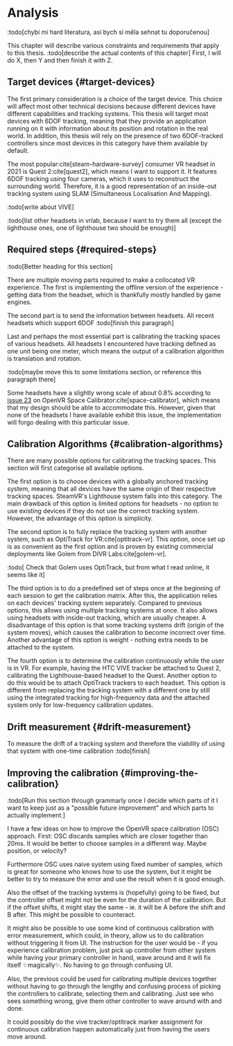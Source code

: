 # Analysis

:todo[chybí mi hard literatura, asi bych si měla sehnat tu doporučenou]

This chapter will describe various constraints and requirements that apply to this thesis. :todo[describe the actual contents of this chapter] First, I will do X, then Y and then finish it with Z.

## Target devices {#target-devices}

The first primary consideration is a choice of the target device. This choice will affect most other technical decisions because different devices have different capabilities and tracking systems. This thesis will target most devices with 6DOF tracking, meaning that they provide an application running on it with information about its position and rotation in the real world. In addition, this thesis will rely on the presence of two 6DOF-tracked controllers since most devices in this category have them available by default.

The most popular:cite[steam-hardware-survey] consumer VR headset in 2021 is Quest 2:cite[quest2], which means I want to support it. It features 6DOF tracking using four cameras, which it uses to reconstruct the surrounding world. Therefore, it is a good representation of an inside-out tracking system using SLAM (Simultaneous Localisation And Mapping).

:todo[write about VIVE]

:todo[list other headsets in vrlab, because I want to try them all (except the lighthouse ones, one of lighthouse two should be enough)]

## Required steps {#required-steps}

:todo[Better heading for this section]

There are multiple moving parts required to make a collocated VR experience. The first is implementing the offline version of the experience - getting data from the headset, which is thankfully mostly handled by game engines.

The second part is to send the information between headsets. All recent headsets which support 6DOF :todo[finish this paragraph]

Last and perhaps the most essential part is calibrating the tracking spaces of various headsets. All headsets I encountered have tracking defined as one unit being one meter, which means the output of a calibration algorithm is translation and rotation.

:todo[maybe move this to some limitations section, or reference this paragraph there]

Some headsets have a slightly wrong scale of about 0.8% according to [issue 23][1] on OpenVR Space Calibrator:cite[space-calibrator], which means that my design should be able to accommodate this. However, given that none of the headsets I have available exhibit this issue, the implementation will forgo dealing with this particular issue.

[1]: https://github.com/pushrax/openvr-spacecalibrator/issues/23

## Calibration Algorithms {#calibration-algorithms}

There are many possible options for calibrating the tracking spaces. This section will first categorise all available options.

The first option is to choose devices with a globally anchored tracking system, meaning that all devices have the same origin of their respective tracking spaces. SteamVR's Lighthouse system falls into this category. The main drawback of this option is limited options for headsets - no option to use existing devices if they do not use the correct tracking system. However, the advantage of this option is simplicity.

The second option is to fully replace the tracking system with another system, such as OptiTrack for VR:cite[optitrack-vr]. This option, once set up is as convenient as the first option and is proven by existing commercial deployments like Golem from DIVR Labs:cite[golem-vr].

:todo[ Check that Golem uses OptiTrack, but from what I read online, it seems like it]

The third option is to do a predefined set of steps once at the beginning of each session to get the calibration matrix. After this, the application relies on each devices' tracking system separately. Compared to previous options, this allows using multiple tracking systems at once. It also allows using headsets with inside-out tracking, which are usually cheaper. A disadvantage of this option is that some tracking systems drift (origin of the system moves), which causes the calibration to become incorrect over time. Another advantage of this option is weight - nothing extra needs to be attached to the system.

The fourth option is to determine the calibration continuously while the user is in VR. For example, having the HTC VIVE tracker be attached to Quest 2, calibrating the Lighthouse-based headset to the Quest. Another option to do this would be to attach OptiTrack trackers to each headset. This option is different from replacing the tracking system with a different one by still using the integrated tracking for high-frequency data and the attached system only for low-frequency calibration updates.

## Drift measurement {#drift-measurement}

To measure the drift of a tracking system and therefore the viability of using that system with one-time calibration :todo[finish]

## Improving the calibration {#improving-the-calibration}

:todo[Run this section through grammarly once I decide which parts of it I want to keep just as a "possible future improvement" and which parts to actually implement.]

I have a few ideas on how to improve the OpenVR space calibration (OSC) approach. First: OSC discards samples which are closer together than 20ms. It would be better to choose samples in a different way. Maybe position, or velocity?

Furthermore OSC uses naive system using fixed number of samples, which is great for someone who knows how to use the system, but it might be better to try to measure the error and use the result when it is good enough.

Also the offset of the tracking systems is (hopefully) going to be fixed, but the controller offset might not be even for the duration of the calibration. But if the offset shifts, it might stay the same - ie. it will be A before the shift and B after. This might be possible to counteract.

It might also be possible to use some kind of continuous calibration with error measurement, which could, in theory, allow us to do calibration without triggering it from UI. The instruction for the user would be - if you experience calibration problem, just pick up controller from other system while having your primary controller in hand, wave around and it will fix itself ✨magically✨. No having to go through confusing UI.

Also, the previous could be used for calibrating multiple devices together without having to go through the lengthy and confusing process of picking the controllers to calibrate, selecting them and calibrating. Just see who sees something wrong, give them other controller to wave around with and done.

It could possibly do the vive tracker/optitrack marker assignment for continuous calibration happen automatically just from having the users move around.
